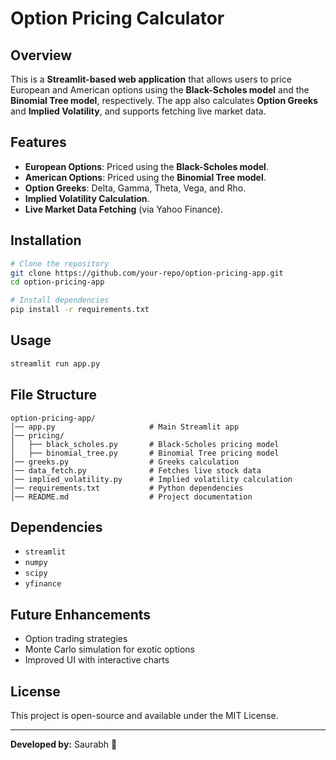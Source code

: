 # Option Pricing Calculator

## Overview
This is a **Streamlit-based web application** that allows users to price European and American options using the **Black-Scholes model** and the **Binomial Tree model**, respectively. The app also calculates **Option Greeks** and **Implied Volatility**, and supports fetching live market data.

## Features
- **European Options**: Priced using the **Black-Scholes model**.
- **American Options**: Priced using the **Binomial Tree model**.
- **Option Greeks**: Delta, Gamma, Theta, Vega, and Rho.
- **Implied Volatility Calculation**.
- **Live Market Data Fetching** (via Yahoo Finance).

## Installation
```sh
# Clone the repository
git clone https://github.com/your-repo/option-pricing-app.git
cd option-pricing-app

# Install dependencies
pip install -r requirements.txt
```

## Usage
```sh
streamlit run app.py
```

## File Structure
```
option-pricing-app/
│── app.py                     # Main Streamlit app
│── pricing/
│   ├── black_scholes.py       # Black-Scholes pricing model
│   ├── binomial_tree.py       # Binomial Tree pricing model
│── greeks.py                  # Greeks calculation
│── data_fetch.py              # Fetches live stock data
│── implied_volatility.py      # Implied volatility calculation
│── requirements.txt           # Python dependencies
│── README.md                  # Project documentation
```

## Dependencies
- `streamlit`
- `numpy`
- `scipy`
- `yfinance`

## Future Enhancements
- Option trading strategies
- Monte Carlo simulation for exotic options
- Improved UI with interactive charts

## License
This project is open-source and available under the MIT License.

---
**Developed by:** Saurabh 🚀

